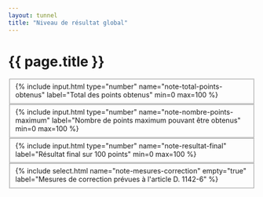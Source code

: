 ```yaml
---
layout: tunnel
title: "Niveau de résultat global"
---
```


<h1>{{ page.title }}</h1>

<fieldset>
  <div class=row>{% include input.html type="number" name="note-total-points-obtenus" label="Total des points obtenus" min=0 max=100 %}</div>
</fieldset>

<fieldset>
  <div class=row>{% include input.html type="number" name="note-nombre-points-maximum" label="Nombre de points maximum pouvant être obtenus" min=0 max=100 %}</div>
</fieldset>

<fieldset class=note>
  <div class=row>{% include input.html type="number" name="note-resultat-final" label="Résultat final sur 100 points" min=0 max=100 %}</div>
</fieldset>

<fieldset>
  <div class=row>{% include select.html name="note-mesures-correction" empty="true" label="Mesures de correction prévues à l'article D. 1142-6" %}</div>
</fieldset>

<script>
  document.onready = () => {
    const mesuresCorrectionOptions = [
      { value: 'mises-en-oeuvre', label: "Mesures mises en oeuvre"},
      { value: 'envisagees', label: "Mesures envisagées"},
      { value: 'non-envisagees', label: "Mesures non envisagées"},
    ]
    buildSelectOptions(selectField('note-mesures-correction'), mesuresCorrectionOptions)
  }
</script>
